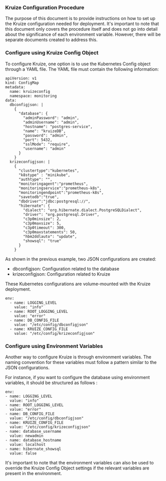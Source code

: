 ### **Kruize Configuration Procedure**

The purpose of this document is to provide instructions on how to set up the Kruize configuration needed for deployment.
It's important to note that this document only covers the procedure itself and does not go into detail about the
significance of each environment variable. However, there will be separate documents created to address this.

### **Configure using Kruize Config Object**

To configure Kruize, one option is to use the Kubernetes Config object through a YAML file. The YAML file must contain
the following information:

```
apiVersion: v1
kind: ConfigMap
metadata:
  name: kruizeconfig
  namespace: monitoring
data:
  dbconfigjson: |
    {
      "database": {
        "adminPassword": "admin",
        "adminUsername": "admin",
        "hostname": "postgres-service",
        "name": "kruizeDB",
        "password": "admin",
        "port": 5432,
        "sslMode": "require",
        "username": "admin"
      }
    }
  krizeconfigjson: |
    {
      "clustertype":"kubernetes",
      "k8stype" : "minikube",
      "authtype": "",
      "monitoringagent":"prometheus",
      "monitoringservice":"prometheus-k8s",
      "monitoringendpoint":"prometheus-k8s",
      "savetodb":"true",
      "dbdriver":"jdbc:postgresql://",
      "hibernate": {
        "dialect": "org.hibernate.dialect.PostgreSQLDialect",
        "driver": "org.postgresql.Driver",
        "c3p0minsize": 2,
        "c3p0maxsize": 5,
        "c3p0timeout": 300,
        "c3p0maxstatements": 50,
        "hbm2ddlauto": "update",
        "showsql": "true"
      }
    }
```

As shown in the previous example, two JSON configurations are created:

* dbconfigjson: Configuration related to the database
* krizeconfigjson: Configuration related to Kruize

These Kubernetes configurations are volume-mounted with the Kruize deployment.

```
env:
  - name: LOGGING_LEVEL
    value: "info"
  - name: ROOT_LOGGING_LEVEL
    value: "error"
  - name: DB_CONFIG_FILE
    value: "/etc/config/dbconfigjson"
  - name: KRUIZE_CONFIG_FILE
    value: "/etc/config/krizeconfigjson"
```

### **Configure using Environment Variables**

Another way to configure Kruize is through environment variables. The naming convention for these variables must follow
a pattern similar to the JSON configurations.

For instance, if you want to configure the database using environment variables, it should be structured as follows :

```
env:
- name: LOGGING_LEVEL 
  value: "info"
- name: ROOT_LOGGING_LEVEL 
  value: "error"
- name: DB_CONFIG_FILE 
  value: "/etc/config/dbconfigjson"
- name: KRUIZE_CONFIG_FILE 
  value: "/etc/config/krizeconfigjson"
- name: database_username 
  value: newadmin
- name: database_hostname 
  value: localhost
- name: hibernate_showsql 
  value: false
```

It's important to note that the environment variables can also be used to override the Kruize Config Object settings if
the relevant variables are present in the environment.


